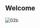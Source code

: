 ## Welcome
<!--
**swurpyy/swurpyy** is a ✨ _special_ ✨ repository because its `README.md` (this file) appears on your GitHub profile.
-->

![02b](https://github.com/swurpyy/swurpyy/assets/122777153/9a30a683-ab4b-4d24-8910-9badddde51fe)

